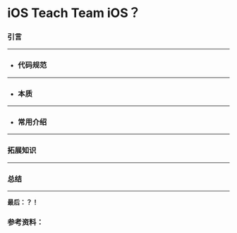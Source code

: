 # iOS Teach Team iOS？

### 引言

---
* ### 代码规范

---
* ### 本质

---
* ### 常用介绍

---
### 拓展知识

---
### 总结


---
**最后：？！**

### 参考资料：



